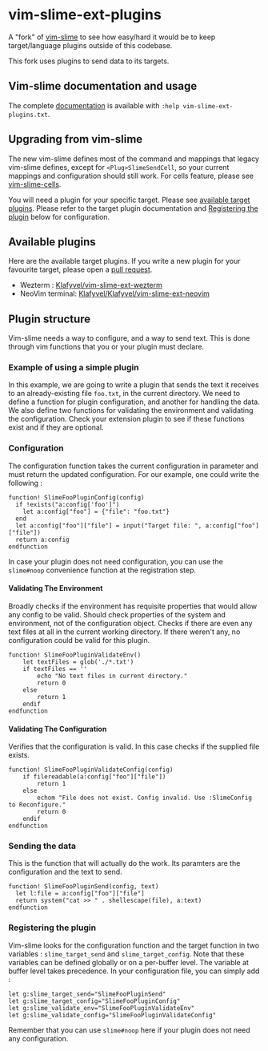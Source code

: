 vim-slime-ext-plugins
=====================

A "fork" of [vim-slime](https://github.com/jpalardy/vim-slime) to see how
easy/hard it would be to keep target/language plugins outside of this codebase.

This fork uses plugins to send data to its targets.

## Vim-slime documentation and usage

The complete [documentation](doc/vim-slime.txt) is available with `:help vim-slime-ext-plugins.txt`.

## Upgrading from vim-slime

The new vim-slime defines most of the command and mappings that legacy
vim-slime defines, except for `<Plug>SlimeSendCell`, so your current mappings
and configuration should still work. For cells feature, please see
[vim-slime-cells](https://github.com/Klafyvel/vim-slime-cells/).

You will need a plugin for your specific target. Please see [available target plugins](#available-plugins). 
Please refer to the target plugin documentation and [Registering the plugin](#registering-the-plugin) 
below for configuration.

## Available plugins

Here are the available target plugins. If you write a new plugin for your
favourite target, please open a [pull request](https://github.com/jpalardy/vim-slime-ext-plugins/edit/main/README.md).

* Wezterm : [Klafyvel/vim-slime-ext-wezterm](https://github.com/Klafyvel/vim-slime-ext-wezterm)
* NeoVim terminal: [Klafyvel/Klafyvel/vim-slime-ext-neovim](https://github.com/Klafyvel/vim-slime-ext-neovim)

## Plugin structure

Vim-slime needs a way to configure, and a way to send text. This is
done through vim functions that you or your plugin must declare.

### Example of using a simple plugin

In this example, we are going to write a plugin that sends the text it receives to an already-existing file `foo.txt`, in the current directory. We need to define a function for plugin configuration, and another for handling the data. We also define two functions for validating the environment and validating the configuration. Check your extension plugin to see if these functions exist and if they are optional.

### Configuration

The configuration function takes the current configuration in parameter and must return the updated configuration. For our example, one could write the following :

```vim
function! SlimeFooPluginConfig(config)
  if !exists("a:config['foo']")
    let a:config["foo"] = {"file": "foo.txt"}
  end
  let a:config["foo"]["file"] = input("Target file: ", a:config["foo"]["file"])
  return a:config
endfunction
```

In case your plugin does not need configuration, you can use the `slime#noop` convenience function at the registration step.

#### Validating The Environment

 Broadly checks if the environment has requisite properties that would allow any config to be valid. Should check properties of the system and environment, not of the configuration object.
Checks if there are even any text files at all in the current working directory. If there weren't any, no configuration could be valid for this plugin.

```vim
function! SlimeFooPluginValidateEnv()
    let textFiles = glob('./*.txt')
    if textFiles == ''
        echo "No text files in current directory."
        return 0
    else
        return 1
    endif
endfunction
```


#### Validating The Configuration


Verifies that the configuration is valid. In this case checks if the supplied file exists.


```vim
function! SlimeFooPluginValidateConfig(config)
    if filereadable(a:config["foo"]["file"])
        return 1
    else
        echom "File does not exist. Config invalid. Use :SlimeConfig to Reconfigure."
        return 0
    endif
endfunction
```

### Sending the data

This is the function that will actually do the work. Its paramters are the configuration and the text to send. 

```vim
function! SlimeFooPluginSend(config, text)
  let l:file = a:config["foo"]["file"]
  return system("cat >> " . shellescape(file), a:text) 
endfunction
```

### Registering the plugin

Vim-slime looks for the configuration function and the target function in two variables : `slime_target_send` and `slime_target_config`. Note that these variables can be defined globally or on a per-buffer level. The variable at buffer level takes precedence. In your configuration file, you can simply add :

```vim
let g:slime_target_send="SlimeFooPluginSend"
let g:slime_target_config="SlimeFooPluginConfig"
let g:slime_validate_env="SlimeFooPluginValidateEnv"
let g:slime_validate_config="SlimeFooPluginValidateConfig"
```

Remember that you can use `slime#noop` here if your plugin does not need any configuration.


